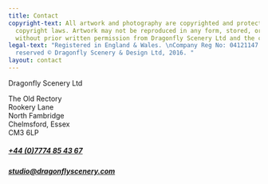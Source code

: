 ```yaml
---
title: Contact
copyright-text: All artwork and photography are copyrighted and protected under international
  copyright laws. Artwork may not be reproduced in any form, stored, or manipulated
  without prior written permission from Dragonfly Scenery Ltd and the copyright holders.
legal-text: "Registered in England & Wales. \nCompany Reg No: 04121147  \nAll rights
  reserved © Dragonfly Scenery & Design Ltd, 2016. "
layout: contact
---
```


Dragonfly Scenery Ltd 

The Old Rectory \
Rookery Lane \
North Fambridge \
Chelmsford, Essex \
CM3 6LP

##### [\+44 (0)7774 85 43 67](tel:\+447774854367)

##### [studio@dragonflyscenery.com](mailto:studio@dragonflyscenery.com)